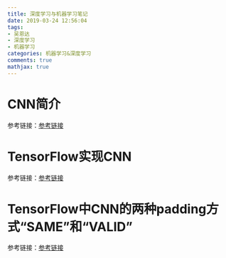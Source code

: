 ```yaml
---
title: 深度学习与机器学习笔记
date: 2019-03-24 12:56:04
tags:
- 吴恩达
- 深度学习
- 机器学习
categories: 机器学习&深度学习
comments: true
mathjax: true
---
```

# CNN简介
参考链接：[参考链接](http://www.cnblogs.com/yangmang/p/7239424.html)
# TensorFlow实现CNN
参考链接：[参考链接](https://www.cnblogs.com/yangmang/p/7528935.html)
# TensorFlow中CNN的两种padding方式“SAME”和“VALID”
参考链接：[参考链接](https://blog.csdn.net/wuzqChom/article/details/74785643)
